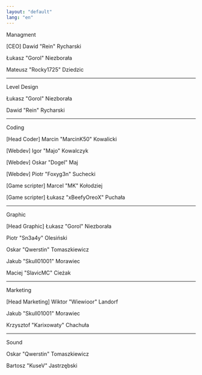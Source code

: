 ```yaml
---
layout: "default"
lang: "en"
---
```

<p id="h">Managment</p>
<p id="m">[CEO] Dawid "Rein" Rycharski</p>
<p id="m">Łukasz "Gorol" Niezborała</p>
<p id="m">Mateusz "Rocky1725" Dziedzic</p>

---

<p id="h">Level Design</p>
<p id="m">Łukasz "Gorol" Niezborała</p>
<p id="m">Dawid "Rein" Rycharski</p>

---

<p id="h">Coding</p>
<p id="m">[Head Coder] Marcin "MarcinK50" Kowalicki</p>
<p id="m">[Webdev] Igor "Majo" Kowalczyk</p>
<p id="m">[Webdev] Oskar "Dogel" Maj</p>
<p id="m">[Webdev] Piotr "Foxyg3n" Suchecki</p>
<p id="m">[Game scripter] Marcel "MK" Kołodziej</p>
<p id="m">[Game scripter] Łukasz "xBeefyOreoX" Puchała</p>

---

<p id="h">Graphic</p>
<p id="m">[Head Graphic] Łukasz "Gorol" Niezborała</p>
<p id="m">Piotr "Sn3a4y" Olesiński</p>
<p id="m">Oskar "Qwerstin" Tomaszkiewicz</p>
<p id="m">Jakub "Skull01001" Morawiec</p>
<p id="m">Maciej "SlavicMC" Cieżak</p>

---

<p id="h">Marketing</p>
<p id="m">[Head Marketing] Wiktor "Wiewioor" Landorf</p>
<p id="m">Jakub "Skull01001" Morawiec</p>
<p id="m">Krzysztof "Karixowaty" Chachuła</p>

---

<p id="h">Sound</p>
<p id="m">Oskar "Qwerstin" Tomaszkiewicz</p>
<p id="m">Bartosz "KuseV" Jastrzębski</p>
